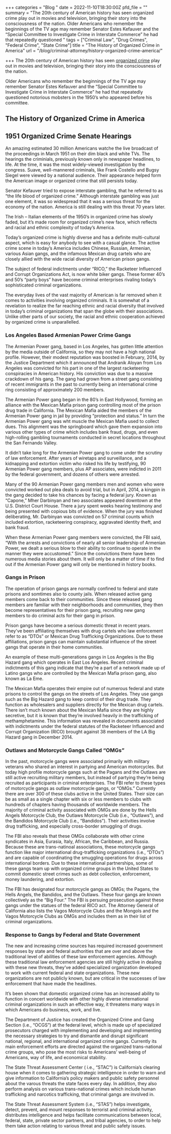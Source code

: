 +++
categories = "Blog  "
date = 2022-11-10T18:30:00Z
pfd_file = ""
summary = "The 20th century of American history has seen organized crime play out in movies and television, bringing their story into the consciousness of the nation. Older Americans who remember the beginnings of the TV age may remember Senator Estes Kefauver and the “Special Committee to Investigate Crime in Interstate Commerce” he had that repeatedly questioned "
tags = ["Criminal Law", "Drug Crimes", "Federal Crime", "State Crime"]
title = "The History of Organized Crime in America"
url = "/blog/criminal-attorney/history-organized-crime-america/"

+++
The 20th century of American history has seen [organized crime](https://www.sevenslegal.com/ "Sevens Legal, APC") play out in movies and television, bringing their story into the consciousness of the nation.

Older Americans who remember the beginnings of the TV age may remember Senator Estes Kefauver and the “Special Committee to Investigate Crime in Interstate Commerce” he had that repeatedly questioned notorious mobsters in the 1950’s who appeared before his committee.

## The History of Organized Crime in America

## 1951 Organized Crime Senate Hearings

An amazing estimated 30 million Americans watche the live broadcast of the proceedings in March 1951 on their dim black and white TVs. The hearings the criminials, previously known only in newspaper headlines, to life. At the time, it was the most widely-viewed investigation by the congress. Suave, well-mannered criminals, like Frank Costello and Bugsy Siegel were viewed by a national audience. Their appearance helped form the American image or organized crime that still persists today.

Senator Kefauver tried to expose interstate gambling, that he referred to as “the life blood of organized crime.” Although interstate gambling was just one element, it was so widespread that it was a serious threat for the economy of the nation. America is still dealing with this threat 70 years later.

The Irish – Italian elements of the 1950’s in organized crime has slowly faded, but it’s made room for organized crime’s new face, which reflects and racial and ethnic complexity of today’s America.

Today’s organized crime is highly diverse and has a definite multi-cultural aspect, which is easy for anybody to see with a casual glance. The active crime scene in today’s America includes Chinese, Russian, Armenian, various Asian gangs, and the infamous Mexican drug cartels who are closely allied with the wide racial diversity of American prison gangs.

The subject of federal indictments under “RICO,” the Racketeer Influenced and Corrupt Organizations Act, is now white biker gangs. These former 40’s and 50’s “party boys” have become criminal enterprises rivaling today’s sophisticated criminal organizations.

The everyday lives of the vast majority of American is far removed when it comes to activities involving organized criminals. It is somewhat of a revelation to realize the far reaching ethnic and racial diversity that involved in today’s criminal organizations that span the globe with their associations. Unlike other parts of our society, the racial and ethnic cooperation achieved by organized crime is unparallelled.

### Los Angeles Based Armenian Power Crime Gangs

The Armenian Power gang, based in Los Angeles, has gotten little attention by the media outside of California, so they may not have a high national profile. However, their modest reputation was boosted in February, 2014, by the Justice Department which it announced that Andranik Aloyan from Los Angeles was convicted for his part in one of the largest racketeering conspiracies in American history. His conviction was due to a massive crackdown of his gang. The gang had grown from a street gang consisting of recent immigrants in the past to currently being an international crime ring consisting of approximately 200 members.

The Armenian Power gang began in the 80’s in East Hollywood, forming an alliance with the Mexican Mafia prison gang controlling most of the prison drug trade in California. The Mexican Mafia aided the members of the Armenian Power gang in jail by providing “protection and status.” In turn the Armenian Power gang was wht muscle the Mexican Mafia used to collect dues. This alignment was the springboard which gave them expansion into various other types of crime which includes bank fraud, drugs, and even high-rolling gambling tournaments conducted in secret locations throughout the San Fernando Valley.

It didn’t take long for the Armenian Power gang to come under the scrutiny of law enforcement. After years of wiretaps and surveillance, and a kidnapping and extortion victim who risked his life by testifying, 90 Armenian Power gang members, plus AP associates, were indicted in 2011 by the federal government, and dozens of others were arrested.

Many of the 90 Armenian Power gang members men and women who were convicted worked out plea deals to avoid trial, but in April, 2014, a kingpin in the gang decided to take his chances by facing a federal jury. Known as “Capone,” Mher Darbinyan and two associates appeared downtown at the U.S. District Court House. There a jury spent weeks hearing testimony and being presented with copious bits of evidence. When the jury was finished deliberating, Mr. Darbinyan was convicted on 57 criminal counts which included extortion, racketeering conspiracy, aggravated identity theft, and bank fraud.

When these Armenian Power gang members were convicted, the FBI said, “With the arrests and convictions of nearly all senior leadership of Armenian Power, we dealt a serious blow to their ability to continue to operate in the manner they were accustomed.” Since the convictions there have been numerous media stories about them. It will only be a matter of time if to find out if the Armenian Power gang will only be mentioned in history books.

### Gangs in Prison

The operation of prison gangs are normally confined to federal and state prisons and somtimes also to county jails. When released active gang members come back to their communities. Since these released gang members are familiar with their neighborhoods and communities, they then become representatives for their prison gang, recruiting new gang members to do criminal acts for their gang in prison.

Prison gangs have become a serious domestic threat in recent years. They’ve been affiliating themselves with drug cartels who law enforcement refer to as “DTOs” or Mexican Drug Trafficking Organizations. Due to these affiliations, prison gangs can maintain substantial influence of the street gangs that operate in their home communities.

An example of these multi-generations gangs in Los Angeles is the Big Hazard gang which operates in East Los Angeles. Recent criminal indictments of this gang indicate that they’re a part of a network made up of Latino gangs who are controlled by the Mexican Mafia prison gang, also known as La Eme.

The Mexican Mafia operates their empire out of numerous federal and state prisons to control the gangs on the streets of Los Angeles. They use gangs such as the Big Hazard gang to keep control of their drug trade. They function as wholesalers and suppliers directly for the Mexican drug cartels. There isn’t much known about the Mexican Mafia since they are highly secretive, but it is known that they’re involved heavily in the trafficking of methamphetamine. This information was revealed in documents associated with indictments under the federal statutes of the Racketeer Influenced and Corrupt Organization (RICO) brought against 38 members of the LA Big Hazard gang in December 2014.

### Outlaws and Motorcycle Gangs Called “OMGs”

In the past, motorcycle gangs were associated primarily with military veterans who shared an interest in partying and American motorcycles. But today high profile motorcycle gangs such at the Pagans and the Outlaws are still active recruiting military members, but instead of partying they’re being recruited as participants in criminal enterprises. The FBI refer to these types of motorcycle gangs as outlaw motorcycle gangs, or “OMGs.” Currently there are over 300 of these clubs active in the United States. Their size can be as small as a single chapter with six or less members to clubs with hundreds of chapters having thousands of worldwide members. The majority of criminal activity associated with OMGs are done by the Hells Angels Motorcycle Club, the Outlaws Motorcycle Club (i.e., “Outlaws”), and the Bandidos Motorcycle Club (i.e., “Bandidos”). Their activities involve drug trafficking, and especially cross-border smuggling of drugs.

The FBI also reveals that these OMGs collaborate with other crime syndicates in Asia, Eurasia, Italy, African, the Caribbean, and Russia. Because these are trans-natinoal associations, these motorcycle gangs function like major international drug-trafficking organizations (i.e., “DTOs”) and are capable of coordinating the smuggling operations for drugs across international borders. Due to these international partnerships, some of these gangs team up with organized crime groups in the United States to commit domestic street crimes such as debt collection, enforcement, money laundering, and extortion.

The FBI has designated four motorcycle gangs as OMGs; the Pagans, the Hells Angels, the Bandidos, and the Outlaws. These four gangs are known collectively as the “Big Four.” The FBI is persuing prosecution against these gangs under the statues of the federal RICO act. The Attorney General of California also lists the Vagos Motorcycle Clubs and the Mongols and the Vagos Motorcycle Clubs as OMGs and includes them as in their list of criminal organizations.

### Response to Gangs by Federal and State Government

The new and increasing crime sources has required increased government responses by state and federal authorities that are over and above the traditional level of abilities of these law enforcement agencies. Although these traditional law enforcement agencies are still highly active in dealing with these new threats, they’ve added specialized organization developed to work with current federal and state organizations. These new organizations are not publicly known, but are critical in the successes of law enforcement that have made the headlines.

It’s been shown that domestic organized crime has an increased ability to function in concert worldwide with other highly diverse international criminal organizations in such an effective way, it threatens many ways in which Americans do business, work, and live.

The Department of Justice has created the Organized Crime and Gang Section (i.e., “OCGS”) at the federal level, which is made up of specialized prosecutors charged with implementing and developing and implementing the necessary strategies to try and dismantle and disrupt significant national, regional, and international organized crime gangs. Currently its main enforcement efforts are directed against the organized trans-national crime groups, who pose the most risks to Americans’ well-being of Americans, way of life, and economical stability.

The State Threat Assessment Center ( i.e., “STAC”) is California’s clearing house when it comes to gathering strategic intelligence in order to warn and give information to California’s policy makers and public safety personnel about the varous threats the state faces every day. In addition, they also perform analysis on various trans-national crimes which include human trafficking and narcotics trafficking, that criminal gangs are involved in.

The State Threat Assessment System (i.e., “STAS”) helps investigate, detect, prevent, and mount responses to terrorist and criminal activity, distributes intelligence and helps facilitate communications between local, federal, state, private sector partners, and tribal agencies, to order to help them take action relating to various threat and public safety issues.